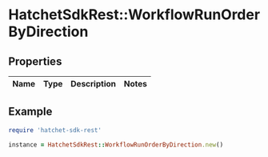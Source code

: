 # HatchetSdkRest::WorkflowRunOrderByDirection

## Properties

| Name | Type | Description | Notes |
| ---- | ---- | ----------- | ----- |

## Example

```ruby
require 'hatchet-sdk-rest'

instance = HatchetSdkRest::WorkflowRunOrderByDirection.new()
```

